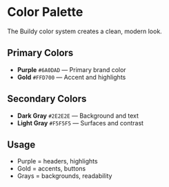 # Color Palette

The Buildy color system creates a clean, modern look.

## Primary Colors
- **Purple** `#6A0DAD` — Primary brand color  
- **Gold** `#FFD700` — Accent and highlights  

## Secondary Colors
- **Dark Gray** `#2E2E2E` — Background and text  
- **Light Gray** `#F5F5F5` — Surfaces and contrast  

## Usage
- Purple = headers, highlights  
- Gold = accents, buttons  
- Grays = backgrounds, readability
